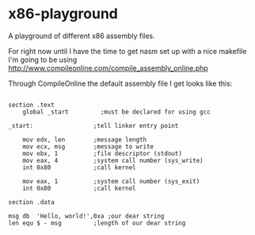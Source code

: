 x86-playground
==============

A playground of different x86 assembly files.

For right now until I have the time to get nasm set up with a nice makefile
I'm going to be using http://www.compileonline.com/compile_assembly_online.php

Through CompileOnline the default assembly file I get looks like this:
```x86

section	.text
    global _start         ;must be declared for using gcc

_start:	                ;tell linker entry point

	mov	edx, len	    ;message length
	mov	ecx, msg	    ;message to write
	mov	ebx, 1	        ;file descriptor (stdout)
	mov	eax, 4	        ;system call number (sys_write)
	int	0x80	        ;call kernel

	mov	eax, 1	        ;system call number (sys_exit)
	int	0x80	        ;call kernel

section	.data

msg	db	'Hello, world!',0xa	;our dear string
len	equ	$ - msg			;length of our dear string

```